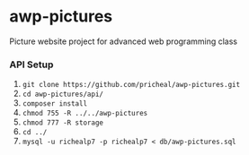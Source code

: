 # awp-pictures
Picture website project for advanced web programming class

### API Setup
1. `git clone https://github.com/pricheal/awp-pictures.git`
2. `cd awp-pictures/api/`
3. `composer install`
4. `chmod 755 -R ../../awp-pictures`
5. `chmod 777 -R storage`
6. `cd ../`
7. `mysql -u richealp7 -p richealp7 < db/awp-pictures.sql`
